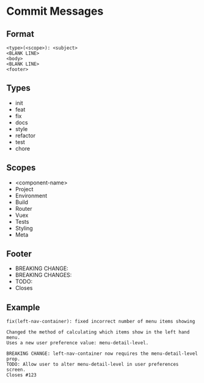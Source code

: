# Commit Messages

## Format

```
<type>(<scope>): <subject>
<BLANK LINE>
<body>
<BLANK LINE>
<footer>
```

## Types

* init
* feat
* fix
* docs
* style
* refactor
* test
* chore

## Scopes

* &lt;component-name&gt;
* Project
* Environment
* Build
* Router
* Vuex
* Tests
* Styling
* Meta

## Footer

* BREAKING CHANGE:
* BREAKING CHANGES:
* TODO:
* Closes

## Example

```
fix(left-nav-container): fixed incorrect number of menu items showing

Changed the method of calculating which items show in the left hand menu.
Uses a new user preference value: menu-detail-level.

BREAKING CHANGE: left-nav-container now requires the menu-detail-level prop.
TODO: Allow user to alter menu-detail-level in user preferences screen.
Closes #123